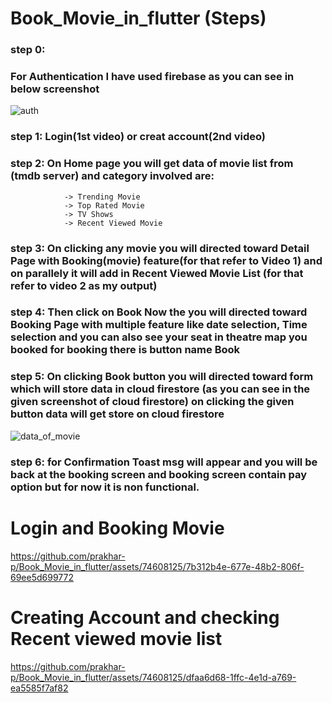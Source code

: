 # Book_Movie_in_flutter (Steps)
### step 0:
### For Authentication I have used firebase as you can see in below screenshot

![auth](https://github.com/prakhar-p/Book_Movie_in_flutter/assets/74608125/094752de-1252-476d-a435-625e7751bb6f)

### step 1: Login(1st video) or creat account(2nd video)

### step 2: On Home page you will get data of movie list from (tmdb server) and category involved are:

                -> Trending Movie
                -> Top Rated Movie
                -> TV Shows
                -> Recent Viewed Movie
          
### step 3: On clicking any movie you will directed toward Detail Page with Booking(movie) feature(for that refer to Video 1) and on  parallely it will add in Recent Viewed Movie List (for that refer to video 2 as my output)
        
### step 4: Then click on Book Now the you will directed toward Booking Page with multiple feature like date selection, Time selection and you can also see your seat in theatre map you booked for booking there is button name Book
        
### step 5: On clicking Book button you will directed toward form which will store data in cloud firestore (as you can see in the given screenshot of cloud firestore) on clicking the given button data will get store on cloud firestore
        
![data_of_movie](https://github.com/prakhar-p/Book_Movie_in_flutter/assets/74608125/e808e9fc-3d61-46dd-9ebd-e71d690875ce)

### step 6: for Confirmation Toast msg will appear and you will be back at the booking screen and booking screen contain pay option but for now it is non functional.


# Login and Booking Movie
https://github.com/prakhar-p/Book_Movie_in_flutter/assets/74608125/7b312b4e-677e-48b2-806f-69ee5d699772

# Creating Account and checking Recent viewed movie list
https://github.com/prakhar-p/Book_Movie_in_flutter/assets/74608125/dfaa6d68-1ffc-4e1d-a769-ea5585f7af82


